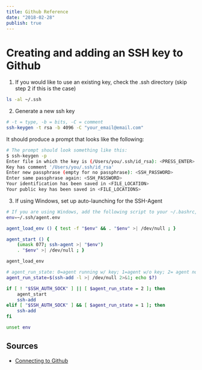 ```yaml
---
title: Github Reference
date: "2018-02-28"
publish: true
---
```



# Creating and adding an SSH key to Github

1. If you would like to use an existing key, check the .ssh directory (skip step 2 if this is the case)

```bash
ls -al ~/.ssh
```

2. Generate a new ssh key

```bash
# -t = type, -b = bits, -C = comment
ssh-keygen -t rsa -b 4096 -C "your_email@email.com"
```

It should produce a prompt that looks like the following:

```bash
# The prompt should look something like this:
$ ssh-keygen -p
Enter file in which the key is (/Users/you/.ssh/id_rsa): <PRESS_ENTER> or <FILE_LOCATION>/<FILE_NAME>
Key has comment '/Users/you/.ssh/id_rsa'
Enter new passphrase (empty for no passphrase): <SSH_PASSWORD>
Enter same passphrase again: <SSH_PASSWORD>
Your identification has been saved in <FILE_LOCATION>
Your public key has been saved in <FILE_LOCATIONS>
```

3. If using Windows, set up auto-launching for the SSH-Agent

```bash
# If you are using Windows, add the following script to your ~/.bashrc, ~/.profile, or other terminal settings file
env=~/.ssh/agent.env

agent_load_env () { test -f "$env" && . "$env" >| /dev/null ; }

agent_start () {
    (umask 077; ssh-agent >| "$env")
    . "$env" >| /dev/null ; }

agent_load_env

# agent_run_state: 0=agent running w/ key; 1=agent w/o key; 2= agent not running
agent_run_state=$(ssh-add -l >| /dev/null 2>&1; echo $?)

if [ ! "$SSH_AUTH_SOCK" ] || [ $agent_run_state = 2 ]; then
    agent_start
    ssh-add
elif [ "$SSH_AUTH_SOCK" ] && [ $agent_run_state = 1 ]; then
    ssh-add
fi

unset env
```

## Sources

- [Connecting to Github](https://help.github.com/articles/connecting-to-github-with-ssh/)